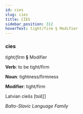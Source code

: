 ```yaml
---
id: cies
slug: cies
title: CİES
sidebar_position: 312
hoverText: tight/firm § Modifier
---
```


### cies

*tight/firm* **§** Modifier

**Verb**: to be tight/firm

**Noun**: tightness/firmness

**Modifier**: tight/firm

Latvian ciešs [tsiɛ̂ʃ]

*Balto-Slavic Language Family*